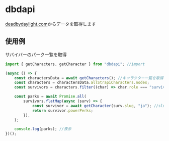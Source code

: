 # dbdapi

[deadbydaylight.com](https://deadbydaylight.com/)からデータを取得します

## 使用例

サバイバーのパーク一覧を取得

```javascript
import { getCharacters, getCharacter } from "dbdapi"; //import

(async () => {
	const charactersData = await getCharacters(); //キャラクター一覧を取得
	const characters = charactersData.allStrapiCharacters.nodes;
	const survivors = characters.filter((char) => char.role === "survivor"); //サバイバーのみにフィルタ

	const parks = await Promise.all(
		survivors.flatMap(async (surv) => {
			const survivor = await getCharacter(surv.slug, "ja"); //slugからキャラクターの詳細を取得
			return survivor.powerPerks;
		}),
	);

	console.log(parks); //表示
})();
```
